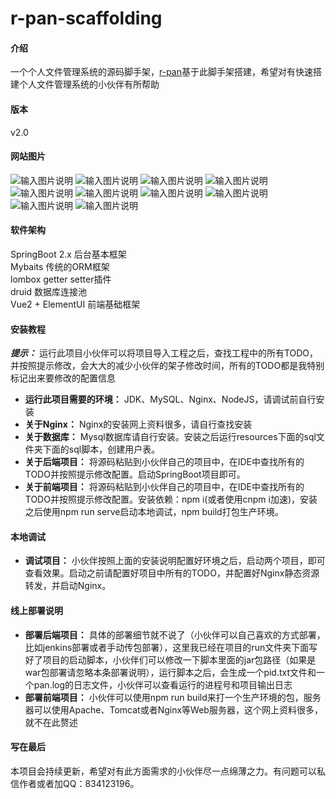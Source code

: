 # r-pan-scaffolding

#### 介绍

一个个人文件管理系统的源码脚手架，[r-pan](http://pan.rubinchu.com)基于此脚手架搭建，希望对有快速搭建个人文件管理系统的小伙伴有所帮助  

#### 版本 
v2.0 

#### 网站图片
![输入图片说明](https://images.gitee.com/uploads/images/2020/0705/210618_7ae41201_1506368.png "WX20200705-204847@2x.png")
![输入图片说明](https://images.gitee.com/uploads/images/2020/0705/210628_247662dd_1506368.png "WX20200705-204906@2x.png")
![输入图片说明](https://images.gitee.com/uploads/images/2020/0705/210753_589c72c7_1506368.png "WX20200705-204925@2x.png")
![输入图片说明](https://images.gitee.com/uploads/images/2020/0705/210909_9e73785a_1506368.png "WX20200705-205011@2x.png")
![输入图片说明](https://images.gitee.com/uploads/images/2020/0705/210919_b3910c85_1506368.png "WX20200705-205022@2x.png")
![输入图片说明](https://images.gitee.com/uploads/images/2020/0705/210926_6531ca7b_1506368.png "WX20200705-205043@2x.png")
![输入图片说明](https://images.gitee.com/uploads/images/2020/0705/210934_3fd94176_1506368.png "WX20200705-205057@2x.png")
![输入图片说明](https://images.gitee.com/uploads/images/2020/0705/210942_236f0064_1506368.png "WX20200705-210238@2x.png")
![输入图片说明](https://images.gitee.com/uploads/images/2020/0705/210950_f6069693_1506368.png "WX20200705-210323@2x.png")
![输入图片说明](https://images.gitee.com/uploads/images/2020/0705/211000_a7b37579_1506368.png "WX20200705-210451@2x.png")


#### 软件架构

SpringBoot 2.x 后台基本框架  
Mybaits 传统的ORM框架  
lombox getter setter插件  
druid 数据库连接池    
Vue2 + ElementUI 前端基础框架   

#### 安装教程

 **_提示：_** 运行此项目小伙伴可以将项目导入工程之后，查找工程中的所有TODO，并按照提示修改，会大大的减少小伙伴的架子修改时间，所有的TODO都是我特别标记出来要修改的配置信息
*  **运行此项目需要的环境：** JDK、MySQL、Nginx、NodeJS，请调试前自行安装   
*  **关于Nginx：** Nginx的安装网上资料很多，请自行查找安装
*  **关于数据库：** Mysql数据库请自行安装。安装之后运行resources下面的sql文件夹下面的sql脚本，创建用户表。
*  **关于后端项目：** 将源码粘贴到小伙伴自己的项目中，在IDE中查找所有的TODO并按照提示修改配置。启动SpringBoot项目即可。
*  **关于前端项目：** 将源码粘贴到小伙伴自己的项目中，在IDE中查找所有的TODO并按照提示修改配置。安装依赖：npm i(或者使用cnpm i加速)，安装之后使用npm run serve启动本地调试，npm build打包生产环境。

#### 本地调试

*   **调试项目：** 小伙伴按照上面的安装说明配置好环境之后，启动两个项目，即可查看效果。启动之前请配置好项目中所有的TODO，并配置好Nginx静态资源转发，并启动Nginx。


#### 线上部署说明

*   **部署后端项目：** 具体的部署细节就不说了（小伙伴可以自己喜欢的方式部署，比如jenkins部署或者手动传包部署），这里我已经在项目的run文件夹下面写好了项目的启动脚本，小伙伴们可以修改一下脚本里面的jar包路径（如果是war包部署请忽略本条部署说明），运行脚本之后，会生成一个pid.txt文件和一个pan.log的日志文件，小伙伴可以查看运行的进程号和项目输出日志
*   **部署前端项目：** 小伙伴可以使用npm run build来打一个生产环境的包，服务器可以使用Apache、Tomcat或者Nginx等Web服务器，这个网上资料很多，就不在此赘述

#### 写在最后

本项目会持续更新，希望对有此方面需求的小伙伴尽一点绵薄之力。有问题可以私信作者或者加QQ：834123196。

